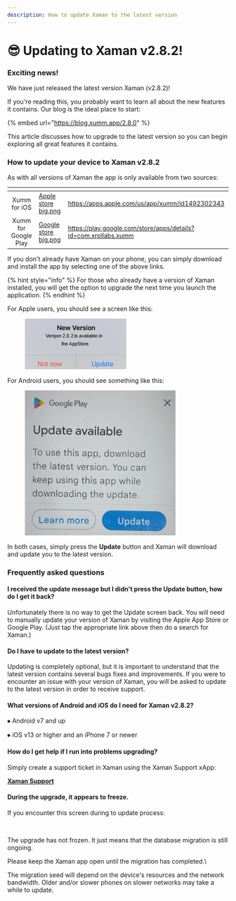 ```yaml
---
description: How to update Xaman to the latest version
---
```


# 😎 Updating to Xaman v2.8.2!

### Exciting news!

We have just released the latest version Xaman (v2.8.2)!

If you're reading this, you probably want to learn all about the new features it contains. Our blog is the ideal place to start:

{% embed url="https://blog.xumm.app/2.8.0" %}

This article discusses how to upgrade to the latest version so you can begin exploring all great features it contains.&#x20;

### How to update your device to Xaman v2.8.2

As with all versions of Xaman the app is only available from two sources:

<table data-card-size="large" data-view="cards"><thead><tr><th align="center"></th><th data-hidden data-card-cover data-type="files"></th><th data-hidden data-card-target data-type="content-ref"></th></tr></thead><tbody><tr><td align="center">Xumm for iOS</td><td><a href="../.gitbook/assets/Apple store big.png">Apple store big.png</a></td><td><a href="https://apps.apple.com/us/app/xumm/id1492302343">https://apps.apple.com/us/app/xumm/id1492302343</a></td></tr><tr><td align="center">Xumm for Google Play</td><td><a href="../.gitbook/assets/Google store big.png">Google store big.png</a></td><td><a href="https://play.google.com/store/apps/details?id=com.xrpllabs.xumm">https://play.google.com/store/apps/details?id=com.xrpllabs.xumm</a></td></tr></tbody></table>

If you don't already have Xaman on your phone, you can simply download and install the app by selecting one of the above links.

{% hint style="info" %}
For those who already have a version of Xaman installed, you will get the option to upgrade the next time you launch the application.&#x20;
{% endhint %}

For Apple users, you should see a screen like this:

<figure><img src="../.gitbook/assets/new version - 1 - Apple.png" alt=""><figcaption></figcaption></figure>

For Android users, you should see something like this:

<figure><img src="../.gitbook/assets/image (1) (1) (1) (1) (1) (1) (1) (1) (1).png" alt=""><figcaption></figcaption></figure>

In both cases, simply press the **Update** button and Xaman will download and update you to the latest version.&#x20;



### Frequently asked questions

#### I received the update message but I didn't press the Update button, how do I get it back?

Unfortunately there is no way to get the Update screen back. You will need to manually update your version of Xaman by visiting the Apple App Store or Google Play. (Just tap the appropriate link above then do a search for Xaman.)

#### Do I have to update to the latest version?

Updating is completely optional, but it is important to understand that the latest version contains several bugs fixes and improvements. If you were to encounter an issue with your version of Xaman, you will be asked to update to the latest version in order to receive support.

#### What versions of Android and iOS do I need for Xaman v2.8.2?

⦁ Android v7 and up&#x20;

⦁ iOS v13 or higher and an iPhone 7 or newer

#### How do I get help if I run into problems upgrading?

Simply create a support ticket in Xaman using the Xaman Support xApp:

[**Xaman Support**](https://xumm.app/detect/xapp:xumm.support-md)

#### During the upgrade, it appears to freeze.

If you encounter this screen during to update process:

<figure><img src="../.gitbook/assets/image (5).png" alt=""><figcaption></figcaption></figure>

The upgrade has not frozen. It just means that the database migration is still ongoing.

Please keep the Xaman app open until the migration has completed.\


The migration seed will depend on the device's resources and the network bandwidth. Older and/or slower phones on slower networks may take a while to update.&#x20;
